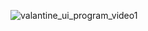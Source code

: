 ![valantine_ui_program_video1](https://github.com/user-attachments/assets/9ce05eb2-4840-4e9e-a913-87544173f984)
